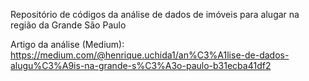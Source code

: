 Repositório de códigos da análise de dados de imóveis para alugar na região da Grande São Paulo

Artigo da análise (Medium): https://medium.com/@henrique.uchida1/an%C3%A1lise-de-dados-alugu%C3%A9is-na-grande-s%C3%A3o-paulo-b31ecba41df2
